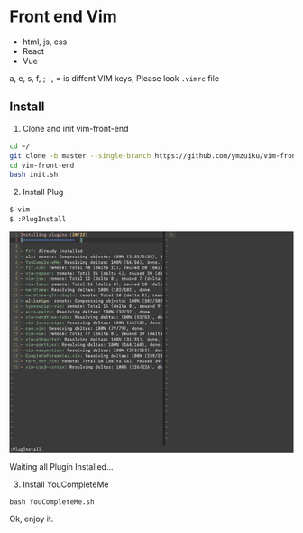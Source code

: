 # Front end Vim

- html, js, css
- React
- Vue

a, e, s, f, ; -, = is diffent VIM keys, Please look `.vimrc` file

## Install

1. Clone and init vim-front-end

```sh
cd ~/
git clone -b master --single-branch https://github.com/ymzuiku/vim-front-end
cd vim-front-end
bash init.sh
```

2. Install Plug

```sh
$ vim
$ :PlugInstall
```
![](./img/installPlug.png)

Waiting all Plugin Installed...

3. Install YouCompleteMe
```
bash YouCompleteMe.sh
```

Ok, enjoy it.
